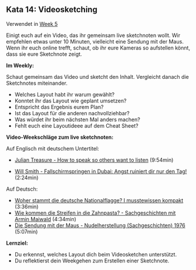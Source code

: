 ## Kata 14: Videosketching

Verwendet in [Week 5](0410_Week_05.md)

Einigt euch auf ein Video, das ihr gemeinsam live sketchnoten wollt. Wir empfehlen etwas unter 10 Minuten, vielleicht eine Sendung mit der Maus. Wenn ihr euch online trefft, schaut, ob ihr eure Kameras so aufstellen könnt, dass sie eure Sketchnote zeigt.

**Im Weekly:**

Schaut gemeinsam das Video und sketcht den Inhalt. Vergleicht danach die Sketchnotes miteinander. 

-  Welches Layout habt ihr warum gewählt?
- Konntet ihr das Layout wie geplant umsetzen?
- Entspricht das Ergebnis eurem Plan?
- Ist das Layout für die anderen nachvollziehbar?
- Was würdet ihr beim nächsten Mal anders machen?
- Fehlt euch eine Layoutideee auf dem Cheat Sheet?

**Video-Weekschläge zum live sketchnoten:**

Auf Englisch mit deutschem Untertitel:

-  [Julian Treasure - How to speak so others want to listen](https://www.ted.com/talks/julian_treasure_how_to_speak_so_that_people_want_to_listen?language=en) (9:54min)

- [Will Smith - Fallschirmspringen in Dubai: Angst ruiniert dir nur den Tag!](https://www.youtube.com/watch?v=W1sF1sgUeTU) (2:24min)

Auf Deutsch:

-  [Woher stammt die deutsche Nationalflagge? I musstewissen kompakt](https://www.youtube.com/watch?v=XQmJve3yD9Q&feature=youtu.be) (3:36min)
-  [Wie kommen die Streifen in die Zahnpasta? - Sachgeschichten mit Armin Maiwald](https://www.youtube.com/watch?v=Pius1MtUIrY) (4:34min)
-  [Die Sendung mit der Maus - Nudelherstellung (Sachgeschichten) 1976](https://www.youtube.com/watch?v=95XER5t2xn0&feature=youtu.be) (5:07min)

**Lernziel:**

- Du erkennst, welches Layout dich beim Videosketchen unterstützt.
- Du reflektierst dein Weekgehen zum Erstellen einer Sketchnote.